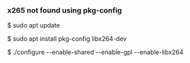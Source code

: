 ### x265 not found using pkg-config


$ sudo apt update

$ sudo apt install pkg-config libx264-dev

$ ./configure --enable-shared --enable-gpl --enable-libx264

